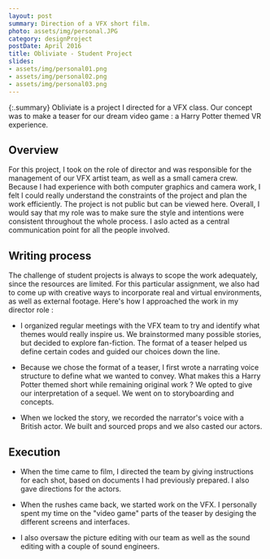 ```yaml
---
layout: post
summary: Direction of a VFX short film.
photo: assets/img/personal.JPG
category: designProject
postDate: April 2016
title: Obliviate - Student Project
slides:
- assets/img/personal01.png
- assets/img/personal02.png
- assets/img/personal03.png
---
```

{:.summary}
Obliviate is a project I directed for a VFX class. Our concept was to make a teaser for our dream video game : a Harry Potter themed VR experience.

## Overview
For this project, I took on the role of director and was responsible for the management of our VFX artist team, as well as a small camera crew. Because I had experience with both computer graphics and camera work, I felt I could really understand the constraints of the project and plan the work efficiently. The project is not public but can be viewed here. Overall, I would say that my role was to make sure the style and intentions were consistent throughout the whole process. I aslo acted as a central communication point for all the people involved.


## Writing process
The challenge of student projects is always to scope the work adequately, since the resources are limited. For this particular assignment, we also had to come up with creative ways to incorporate real and virtual environments, as well as external footage. Here's how I approached the work in my director role : 

* I organized regular meetings with the VFX team to try and identify what themes would really inspire us. We brainstormed many possible stories, but decided to explore fan-fiction. The format of a teaser helped us define certain codes and guided our choices down the line.

* Because we chose the format of a teaser, I first wrote a narrating voice structure to define what we wanted to convey. What makes this a Harry Potter themed short while remaining original work ? We opted to give our interpretation of a sequel. We went on to storyboarding and concepts. 

* When we locked the story, we recorded the narrator's voice with a British actor. We built and sourced props and we also casted our actors.

## Execution

* When the time came to film, I directed the team by giving instructions for each shot, based on documents I had previously prepared. I also gave directions for the actors. 

* When the rushes came back, we started work on the VFX. I personally spent my time on the "video game" parts of the teaser by desiging the different screens and interfaces. 

* I also oversaw the picture editing with our team as well as the sound editing with a couple of sound engineers.


